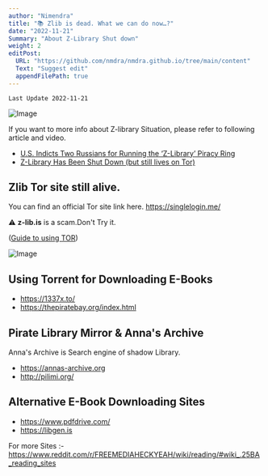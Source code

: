 ```yaml
---
author: "Nimendra"
title: "📚 Zlib is dead. What we can do now…?"
date: "2022-11-21"
Summary: "About Z-Library Shut down"
weight: 2
editPost:
  URL: "https://github.com/nmdra/nmdra.github.io/tree/main/content"
  Text: "Suggest edit"
  appendFilePath: true
---
```

`Last Update 2022-11-21`

![Image](https://pbs.twimg.com/media/Fh0du3MXgAAIo3I?format=jpg&name=medium)

If you want to more info about Z-library Situation, please refer to following article and video.

* [U.S. Indicts Two Russians for Running the ‘Z-Library’ Piracy Ring](tab:https://torrentfreak.com/u-s-indicts-two-russians-for-running-the-z-library-piracy-ring221117/)
* [Z-Library Has Been Shut Down (but still lives on Tor)](tab:https://www.youtube.com/watch?v=Ze1C1kyETi8)



## Zlib Tor site still alive.

You can find an official Tor site link here. <https://singlelogin.me/>

⚠️️ **z-lib.is** is a scam.Don't Try it.

([Guide to using TOR](tab:https://www.youtube.com/watch?v=zQW3MdF25B80))

![Image](https://preview.redd.it/bl7j1s2kln0a1.jpg?width=640&crop=smart&auto=webp&s=a45e1e2ea2d83b3f605b1c3e662681bac1496b60)

## Using Torrent for Downloading E-Books

* <https://1337x.to/>
* <https://thepiratebay.org/index.html>

## Pirate Library Mirror & Anna's Archive

Anna's Archive is Search engine of shadow Library.

* <https://annas-archive.org>
* <http://pilimi.org/>

## Alternative E-Book Downloading Sites

* <https://www.pdfdrive.com/>
* <https://libgen.is>

For more Sites :- <https://www.reddit.com/r/FREEMEDIAHECKYEAH/wiki/reading/#wiki_.25BA_reading_sites>
